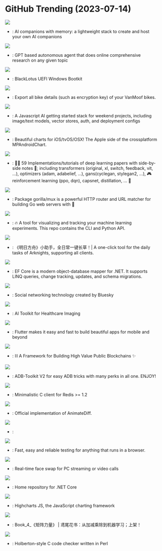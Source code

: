 # GitHub Trending (2023-07-14)

![](https://img.shields.io/badge/TypeScript-New%20569-green?style=flat-square&logo=appveyor)
- [](https://github.comundefined): AI companions with memory: a lightweight stack to create and host your own AI companions

![](https://img.shields.io/badge/Python-New%20416-green?style=flat-square&logo=appveyor)
- [](https://github.comundefined): GPT based autonomous agent that does online comprehensive research on any given topic

![](https://img.shields.io/badge/C-New%20212-green?style=flat-square&logo=appveyor)
- [](https://github.comundefined): BlackLotus UEFI Windows Bootkit

![](https://img.shields.io/badge/TypeScript-New%20107-green?style=flat-square&logo=appveyor)
- [](https://github.comundefined): Export all bike details (such as encryption key) of your VanMoof bikes.

![](https://img.shields.io/badge/TypeScript-New%2087-green?style=flat-square&logo=appveyor)
- [](https://github.comundefined): A Javascript AI getting started stack for weekend projects, including image/text models, vector stores, auth, and deployment configs

![](https://img.shields.io/badge/Swift-New%2026-green?style=flat-square&logo=appveyor)
- [](https://github.comundefined): Beautiful charts for iOS/tvOS/OSX! The Apple side of the crossplatform MPAndroidChart.

![](https://img.shields.io/badge/Jupyter%20Notebook-New%20235-green?style=flat-square&logo=appveyor)
- [](https://github.comundefined): 🧑‍🏫 59 Implementations/tutorials of deep learning papers with side-by-side notes 📝; including transformers (original, xl, switch, feedback, vit, ...), optimizers (adam, adabelief, ...), gans(cyclegan, stylegan2, ...), 🎮 reinforcement learning (ppo, dqn), capsnet, distillation, ... 🧠

![](https://img.shields.io/badge/Go-New%2019-green?style=flat-square&logo=appveyor)
- [](https://github.comundefined): Package gorilla/mux is a powerful HTTP router and URL matcher for building Go web servers with 🦍

![](https://img.shields.io/badge/Python-New%207-green?style=flat-square&logo=appveyor)
- [](https://github.comundefined): 🔥 A tool for visualizing and tracking your machine learning experiments. This repo contains the CLI and Python API.

![](https://img.shields.io/badge/C%2B%2B-New%2018-green?style=flat-square&logo=appveyor)
- [](https://github.comundefined): 《明日方舟》小助手，全日常一键长草！| A one-click tool for the daily tasks of Arknights, supporting all clients.

![](https://img.shields.io/badge/C%23-New%204-green?style=flat-square&logo=appveyor)
- [](https://github.comundefined): EF Core is a modern object-database mapper for .NET. It supports LINQ queries, change tracking, updates, and schema migrations.

![](https://img.shields.io/badge/TypeScript-New%2017-green?style=flat-square&logo=appveyor)
- [](https://github.comundefined): Social networking technology created by Bluesky

![](https://img.shields.io/badge/Python-New%205-green?style=flat-square&logo=appveyor)
- [](https://github.comundefined): AI Toolkit for Healthcare Imaging

![](https://img.shields.io/badge/Dart-New%2035-green?style=flat-square&logo=appveyor)
- [](https://github.comundefined): Flutter makes it easy and fast to build beautiful apps for mobile and beyond

![](https://img.shields.io/badge/Go-New%208-green?style=flat-square&logo=appveyor)
- [](https://github.comundefined): ⛓️ A Framework for Building High Value Public Blockchains ✨

![](https://img.shields.io/badge/Shell-New%2020-green?style=flat-square&logo=appveyor)
- [](https://github.comundefined): ADB-Toolkit V2 for easy ADB tricks with many perks in all one. ENJOY!

![](https://img.shields.io/badge/C-New%203-green?style=flat-square&logo=appveyor)
- [](https://github.comundefined): Minimalistic C client for Redis >= 1.2

![](https://img.shields.io/badge/Python-New%20303-green?style=flat-square&logo=appveyor)
- [](https://github.comundefined): Official implementation of AnimateDiff.

![](https://img.shields.io/badge/HTML-New%202-green?style=flat-square&logo=appveyor)
- [](https://github.comundefined): 

![](https://img.shields.io/badge/JavaScript-New%20105-green?style=flat-square&logo=appveyor)
- [](https://github.comundefined): Fast, easy and reliable testing for anything that runs in a browser.

![](https://img.shields.io/badge/Python-New%20183-green?style=flat-square&logo=appveyor)
- [](https://github.comundefined): Real-time face swap for PC streaming or video calls

![](https://img.shields.io/badge/PowerShell-New%2044-green?style=flat-square&logo=appveyor)
- [](https://github.comundefined): Home repository for .NET Core

![](https://img.shields.io/badge/TypeScript-New%205-green?style=flat-square&logo=appveyor)
- [](https://github.comundefined): Highcharts JS, the JavaScript charting framework

![](https://img.shields.io/badge/Python-New%20187-green?style=flat-square&logo=appveyor)
- [](https://github.comundefined): Book_4_《矩阵力量》 | 鸢尾花书：从加减乘除到机器学习；上架！

![](https://img.shields.io/badge/Perl-New%2015-green?style=flat-square&logo=appveyor)
- [](https://github.comundefined): Holberton-style C code checker written in Perl

